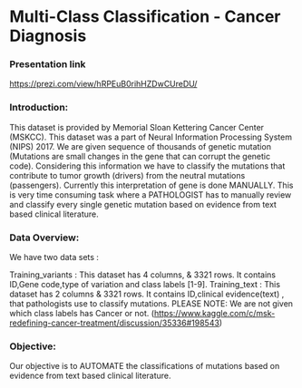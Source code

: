 # Multi-Class Classification - Cancer Diagnosis

### Presentation link
https://prezi.com/view/hRPEuB0rihHZDwCUreDU/

### Introduction:
This dataset is provided by Memorial Sloan Kettering Cancer Center (MSKCC). This dataset was a part of Neural Information Processing System (NIPS) 2017. We are given sequence of thousands of genetic mutation (Mutations are small changes in the gene that can corrupt the genetic code). Considering this information we have to classify the mutations that contribute to tumor growth (drivers) from the neutral mutations (passengers). Currently this interpretation of gene is done MANUALLY. This is very time consuming task where a PATHOLOGIST has to manually review and classify every single genetic mutation based on evidence from text based clinical literature.

### Data Overview:
We have two data sets :

Training_variants : This dataset has 4 columns, & 3321 rows. It contains ID,Gene code,type of variation and class labels [1-9].
Training_text : This dataset has 2 columns & 3321 rows. It contains ID,clinical evidence(text) , that pathologists use to classify mutations.
PLEASE NOTE: We are not given which class labels has Cancer or not. (https://www.kaggle.com/c/msk-redefining-cancer-treatment/discussion/35336#198543)

### Objective:
Our objective is to AUTOMATE the classifications of mutations based on evidence from text based clinical literature.

